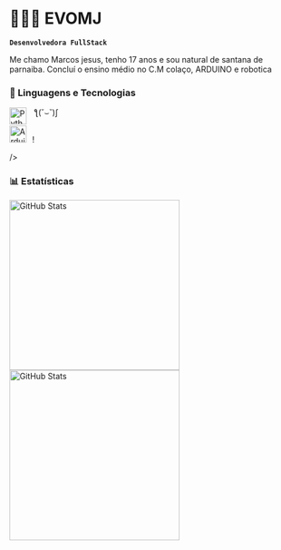 # 👩🏻‍💻 EVOMJ

**`Desenvolvedora FullStack`**

Me chamo Marcos jesus, tenho 17 anos e sou natural de santana de parnaiba. Concluí o ensino médio no C.M colaço, ARDUINO e robotica 



### 🤖 Linguagens e Tecnologias



<img 
    align="left" 
    alt="Python" 
    title="Python"
    width="30px" 
    style="padding-right: 10px;" 
    src="https://cdn.jsdelivr.net/gh/devicons/devicon@latest/icons/python/python-original.svg" 
/>

ƪ(˘⌣˘)ʃ

<img
       width="30px" 
    style="padding-right: 10px;" 
src="https://peteletrica.uff.br/wp-content/uploads/sites/509/2022/10/Arduino_Logo.svg_.png" alt="Arduino | PET-Elétrica UFF"/>! 

/>









### 📊 Estatísticas

<p>
  <img 
    align="left" 
    alt="GitHub Stats" 
    height="300" 
    style="padding-right: 10px;" 
    src="https://github-readme-stats.vercel.app/api?username=EVOMJ&show_icons=true&theme=tokyonight&include_all_commits=true&locale=pt-br" 
  />

<img 
      align="left" 
      alt="GitHub Stats" 
      height="300" 
      src="https://github-readme-stats.vercel.app/api/top-langs/?username=EVOMJ&theme=tokyonight&layout=compact&custom_title=Tecnologias&langs_count=9" 
  />

</p>
